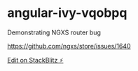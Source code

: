 # angular-ivy-vqobpq

Demonstrating NGXS router bug

https://github.com/ngxs/store/issues/1640

[Edit on StackBlitz ⚡️](https://stackblitz.com/edit/ngxs-router-bug)
